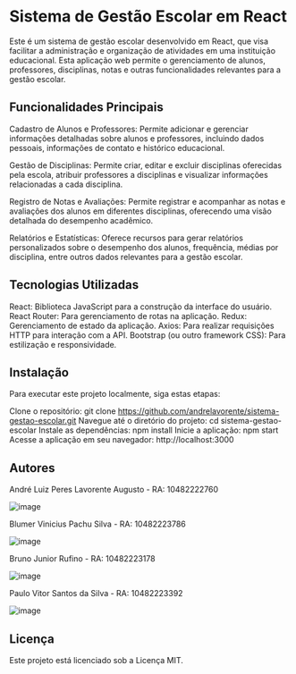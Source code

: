 <h1>Sistema de Gestão Escolar em React</h1>

Este é um sistema de gestão escolar desenvolvido em React, que visa facilitar a administração e organização de atividades em uma instituição educacional. Esta aplicação web permite o gerenciamento de alunos, professores, disciplinas, notas e outras funcionalidades relevantes para a gestão escolar.

<h2>Funcionalidades Principais</h2>
Cadastro de Alunos e Professores: Permite adicionar e gerenciar informações detalhadas sobre alunos e professores, incluindo dados pessoais, informações de contato e histórico educacional.

Gestão de Disciplinas: Permite criar, editar e excluir disciplinas oferecidas pela escola, atribuir professores a disciplinas e visualizar informações relacionadas a cada disciplina.

Registro de Notas e Avaliações: Permite registrar e acompanhar as notas e avaliações dos alunos em diferentes disciplinas, oferecendo uma visão detalhada do desempenho acadêmico.

Relatórios e Estatísticas: Oferece recursos para gerar relatórios personalizados sobre o desempenho dos alunos, frequência, médias por disciplina, entre outros dados relevantes para a gestão escolar.

<h2>Tecnologias Utilizadas</h2>

React: Biblioteca JavaScript para a construção da interface do usuário.
React Router: Para gerenciamento de rotas na aplicação.
Redux: Gerenciamento de estado da aplicação.
Axios: Para realizar requisições HTTP para interação com a API.
Bootstrap (ou outro framework CSS): Para estilização e responsividade.

<h2>Instalação</h2>
Para executar este projeto localmente, siga estas etapas:

Clone o repositório: git clone https://github.com/andrelavorente/sistema-gestao-escolar.git
Navegue até o diretório do projeto: cd sistema-gestao-escolar
Instale as dependências: npm install
Inicie a aplicação: npm start
Acesse a aplicação em seu navegador: http://localhost:3000

<h2>Autores</h2>

André Luiz Peres Lavorente Augusto - RA: 10482222760

![image](https://github.com/andrelavorente/register-school/assets/118311224/761f89ec-da5e-4d14-afc0-d18b532f348a)


Blumer Vinicius Pachu Silva - RA: 10482223786

![image](https://github.com/andrelavorente/register-school/assets/118311224/7666d8d7-60a8-4a4f-983b-67b108d9e5e1)


Bruno Junior Rufino - RA: 10482223178

![image](https://github.com/andrelavorente/register-school/assets/118311224/19ce03bd-908b-48c2-abc7-84fd3e05fafc)


Paulo Vitor Santos da Silva - RA: 10482223392

![image](https://github.com/andrelavorente/register-school/assets/118311224/61f7d513-7f3a-41ea-8982-6114b332187e)


<h2>Licença</h2>

Este projeto está licenciado sob a Licença MIT.
